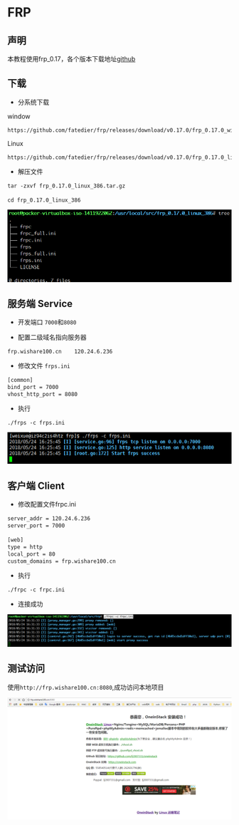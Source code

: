 
# FRP

## 声明
本教程使用frp_0.17，各个版本下载地址[github](https://github.com/fatedier/frp/releases)

## 下载

- 分系统下载

window 
```
https://github.com/fatedier/frp/releases/download/v0.17.0/frp_0.17.0_windows_386.zip
```
Linux


```
https://github.com/fatedier/frp/releases/download/v0.17.0/frp_0.17.0_linux_386.tar.gz
```

- 解压文件

```
tar -zxvf frp_0.17.0_linux_386.tar.gz

cd frp_0.17.0_linux_386
```
![图片](./img/tree.png)


## 服务端 Service

- 开发端口 `7000`和`8080`

- 配置二级域名指向服务器

```
frp.wishare100.cn    120.24.6.236
```

- 修改文件 `frps.ini`

```
[common]
bind_port = 7000
vhost_http_port = 8080
```

- 执行

```
./frps -c frps.ini
```
![图片](./img/start_server.png)


## 客户端 Client

- 修改配置文件frpc.ini

```
server_addr = 120.24.6.236
server_port = 7000

[web]
type = http
local_port = 80
custom_domains = frp.wishare100.cn 
```

- 执行

```
./frpc -c frpc.ini
```

- 连接成功

![图片](./img/start_client.png)


## 测试访问

使用`http://frp.wishare100.cn:8080`,成功访问本地项目

![图片](./img/result.png)


